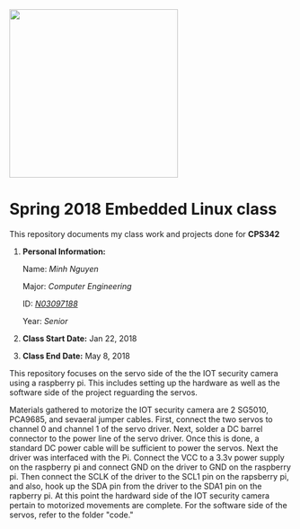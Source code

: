 <img src="https://www.newpaltz.edu/media/identity/logos/newpaltzlogo.jpg" width="300">

# Spring 2018 Embedded Linux class
This repository documents my class work and projects done for **CPS342**
1. **Personal Information:**

   Name: *Minh Nguyen* 
   
   Major: *Computer Engineering*  
   
   ID: *[N03097188](https://github.com/N03097188)*  
   
   Year: *Senior*
   
2. **Class Start Date:** Jan 22, 2018
3. **Class End Date:** May 8, 2018

This repository focuses on the servo side of the the IOT security camera using a raspberry pi. This includes setting up the hardware as well as the software side of the project reguarding the servos. 

Materials gathered to motorize the IOT security camera are 2 SG5010, PCA9685, and sevaeral jumper cables. First, connect the two servos to channel 0 and channel 1 of the servo driver. Next, solder a DC barrel connector to the power line of the servo driver. Once this is done, a standard DC power cable will be sufficient to power the servos. Next the driver was interfaced with the Pi. Connect the VCC to a 3.3v power supply on the raspberry pi and connect GND on the driver to GND on the raspberry pi. Then connect the SCLK of the driver to the SCL1 pin on the rapsberry pi, and also, hook up the SDA pin from the driver to the SDA1 pin on the rapberry pi. At this point the hardward side of the IOT security camera pertain to motorized movements are complete. For the software side of the servos, refer to the folder "code." 
